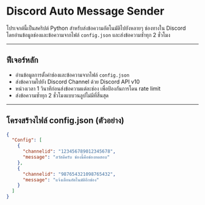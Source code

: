 # Discord Auto Message Sender

โปรเจกต์นี้เป็นสคริปต์ Python สำหรับส่งข้อความอัตโนมัติไปยังหลายๆ ช่องทางใน Discord  
โดยอ่านข้อมูลช่องและข้อความจากไฟล์ `config.json` และส่งข้อความซ้ำทุก 2 ชั่วโมง

---

## ฟีเจอร์หลัก

- อ่านข้อมูลการตั้งค่าช่องและข้อความจากไฟล์ `config.json`  
- ส่งข้อความไปยัง Discord Channel ด้วย Discord API v10  
- หน่วงเวลา 1 วินาทีก่อนส่งข้อความแต่ละช่อง เพื่อป้องกันการโดน rate limit  
- ส่งข้อความซ้ำทุก 2 ชั่วโมงแบบวนลูปไม่มีที่สิ้นสุด

---

## โครงสร้างไฟล์ config.json (ตัวอย่าง)

```json
{
  "Config": [
    {
      "channelid": "123456789012345678",
      "message": "สวัสดีครับ ช่องนี้คือช่องทดสอบ"
    },
    {
      "channelid": "987654321098765432",
      "message": "แจ้งเตือนอัตโนมัติอีกช่อง"
    }
  ]
}
